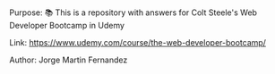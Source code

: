 Purpose: 📚 This is a repository with answers for Colt Steele's Web Developer Bootcamp in Udemy

Link: https://www.udemy.com/course/the-web-developer-bootcamp/

Author: Jorge Martin Fernandez
